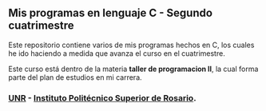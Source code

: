 ## Mis programas en lenguaje C - Segundo cuatrimestre

  Este repositorio contiene varios de mis programas hechos en C,
  los cuales he ido haciendo a medida que avanza el curso en el
  cuatrimestre.

  Este curso está dentro de la materia **taller de programacion II**,
  la cual forma parte del plan de estudios en mi carrera.

### [UNR](https://unr.edu.ar/) - [Instituto Politécnico Superior de Rosario](https://www.ips.edu.ar/).
